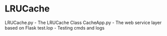 # LRUCache
LRUCache.py  - The LRUCache Class
CacheApp.py  - The web service layer based on Flask
test.lop     - Testing cmds and logs
